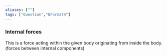 ```yaml
---
aliases: [""]
tags: ["Question","QFormat4"]
---
```

### Internal forces
This is a force acting within the given body originating from inside the body. (forces between internal components)